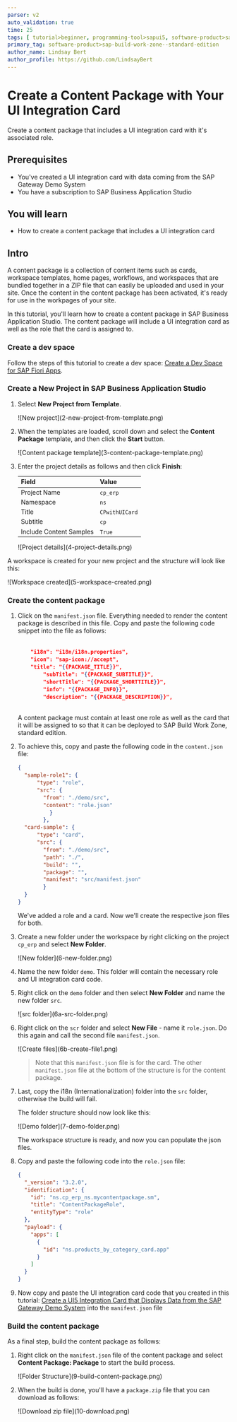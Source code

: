 ```yaml
---
parser: v2
auto_validation: true
time: 25
tags: [ tutorial>beginner, programming-tool>sapui5, software-product>sap-business-technology-platform, topic>cloud, software-product>sap-build-work-zone--standard-edition]
primary_tag: software-product>sap-build-work-zone--standard-edition
author_name: Lindsay Bert
author_profile: https://github.com/LindsayBert
---
```


# Create a Content Package with Your UI Integration Card
<!-- description --> Create a content package that includes a UI integration card with it's associated role.

## Prerequisites
 - You've created a UI integration card with data coming from the SAP Gateway Demo System
 - You have a subscription to SAP Business Application Studio

## You will learn
  - How to create a content package that includes a UI integration card

## Intro
A content package is a collection of content items such as cards, workspace templates, home pages, workflows, and workspaces that are bundled together in a ZIP file that can easily be uploaded and used in your site. Once the content in the content package has been activated, it's ready for use in the workpages of your site.  

In this tutorial, you'll learn how to create a content package in SAP Business Application Studio. The content package will include a UI integration card as well as the role that the card is assigned to.

### Create a dev space

Follow the steps of this tutorial to create a dev space: [Create a Dev Space for SAP Fiori Apps](https://developers.sap.com/tutorials/appstudio-devspace-fiori-create.html).

### Create a New Project in SAP Business Application Studio

1. Select **New Project from Template**.

    <!-- border -->![New project](2-new-project-from-template.png)

2. When the templates are loaded, scroll down and select the **Content Package** template, and then click the **Start** button.

    <!-- border -->![Content package template](3-content-package-template.png)

3. Enter the project details as follows and then click **Finish**:

    |  Field     | Value
    |  :------------- | :-------------
    |  Project Name       | `cp_erp`
    |  Namespace          | `ns`
    |  Title              | `CPwithUICard`
    |  Subtitle           | `cp`
    |  Include Content Samples  | `True`

    <!-- border -->![Project details](4-project-details.png)
    
A workspace is created for your new project and the structure will look like this:

  <!-- border -->![Workspace created](5-workspace-created.png)

 ### Create the content package

1. Click on the `manifest.json` file. Everything needed to render the content package is described in this file. Copy and paste the following code snippet into the file as follows:

    ```JSON
    
        "i18n": "i18n/i18n.properties",
        "icon": "sap-icon://accept",
        "title": "{{PACKAGE_TITLE}}",
            "subTitle": "{{PACKAGE_SUBTITLE}}",
            "shortTitle": "{{PACKAGE_SHORTTITLE}}",
            "info": "{{PACKAGE_INFO}}",
            "description": "{{PACKAGE_DESCRIPTION}}",
        
    
    ```
    
      A content package must contain at least one role as well as the card that it will be assigned to so that it can be deployed to SAP Build Work Zone, standard edition.

2. To achieve this, copy and paste the following code in the `content.json` file:

    ```JSON
    {
      "sample-role1": {
          "type": "role",
          "src": {
            "from": "./demo/src",
            "content": "role.json"
              }
            },
      "card-sample": {
          "type": "card",
          "src": {
            "from": "./demo/src",
            "path": "./",
            "build": "",
            "package": "",
            "manifest": "src/manifest.json"
            }
      }
    }
    ```

    We've added a role and a card. Now we'll create the respective json files for both.

3. Create a new folder under the workspace by right clicking on the project `cp_erp` and select **New Folder**.

    <!-- border -->![New folder](6-new-folder.png)

4. Name the new folder `demo`. This folder will contain the necessary role and UI integration card code. 

5. Right click on the `demo` folder and then select **New Folder** and name the new folder `src`. 

    <!-- border -->![src folder](6a-src-folder.png)

6. Right click on the `scr` folder and select **New File** - name it `role.json`. Do this again and call the second file `manifest.json`. 
 
    <!-- border -->![Create files](6b-create-file1.png)

    > Note that this `manifest.json` file is for the card. The other `manifest.json` file at the bottom of the structure is for the content package.

7. Last, copy the i18n (Internationalization) folder into the `src` folder, otherwise the build will fail.

    The folder structure should now look like this:

    <!-- border -->![Demo folder](7-demo-folder.png)

    The workspace structure is ready, and now you can populate the json files. 
  
8. Copy and paste the following code into the `role.json` file:

    ```JSON
    {
      "_version": "3.2.0",
      "identification": {
        "id": "ns.cp_erp_ns.mycontentpackage.sm",
        "title": "ContentPackageRole",
        "entityType": "role"
      },
      "payload": {
        "apps": [
          {
            "id": "ns.products_by_category_card.app"
          }
        ]
      }
    }
    ```

9. Now copy and paste the UI integration card code that you created in this tutorial: [Create a UI5 Integration Card that Displays Data from the SAP Gateway Demo System](https://developers.sap.com/tutorials/appstudio-sapui5-integrationcard-create.html) into the `manifest.json` file 
    
### Build the content package

As a final step, build the content package as follows:

1. Right click on the `manifest.json` file of the content package and select **Content Package: Package** to start the build process.

    <!-- border -->![Folder Structure](9-build-content-package.png)

2. When the build is done, you'll have a `package.zip` file that you can download as follows:

    <!-- border -->![Download zip file](10-download.png)








